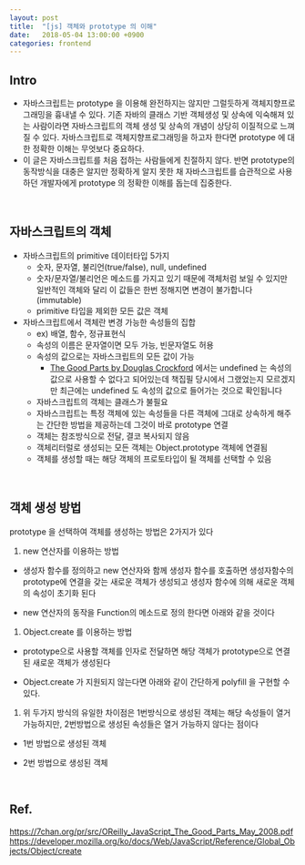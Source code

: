 ```yaml
---
layout: post
title:  "[js] 객체와 prototype 의 이해"
date:   2018-05-04 13:00:00 +0900
categories: frontend
---
```


Intro
---
* 자바스크립트는 prototype 을 이용해 완전하지는 않지만 그럴듯하게 객체지향프로그래밍을 흉내낼 수 있다. 기존 자바의 클래스 기반 객체생성 및 상속에 익숙해져 있는 사람이라면 자바스크립트의 객체 생성 및 상속의 개념이 상당히 이질적으로 느껴질 수 있다. 자바스크립트로 객체지향프로그래밍을 하고자 한다면 prototype 에 대한 정확한 이해는 무엇보다 중요하다.
* 이 글은 자바스크립트를 처음 접하는 사람들에게 친절하지 않다. 반면 prototype의 동작방식을 대충은 알지만 정확하게 알지 못한 채 자바스크립트를 습관적으로 사용하던 개발자에게 prototype 의 정확한 이해를 돕는데 집중한다.

<br/>

자바스크립트의 객체
---
* 자바스크립트의 primitive 데이터타입 5가지
  * 숫자, 문자열, 불리언(true/false), null, undefined
  * 숫자/문자열/불리언은 메소드를 가지고 있기 때문에 객체처럼 보일 수 있지만 일반적인 객체와 달리 이 값들은 한번 정해지면 변경이 불가합니다(immutable)
  * primitive 타입을 제외한 모든 값은 객체
* 자바스크립트에서 객체란 변경 가능한 속성들의 집합
  * ex) 배열, 함수, 정규표현식
  * 속성의 이름은 문자열이면 모두 가능, 빈문자열도 허용
  * 속성의 값으로는 자바스크립트의 모든 값이 가능
    * [The Good Parts
by Douglas Crockford][1] 에서는 undefined 는 속성의 값으로 사용할 수 없다고 되어있는데 책집필 당시에서 그랬었는지 모르겠지만 최근에는 undefined 도 속성의 값으로 들어가는 것으로 확인됩니다
  * 자바스크립트의 객체는 클래스가 불필요
  * 자바스크립트는 특정 객체에 있는 속성들을 다른 객체에 그대로 상속하게 해주는 간단한 방법을 제공하는데 그것이 바로 prototype 연결
  * 객체는 참조방식으로 전달, 결코 복사되지 않음
  * 객체리터럴로 생성되는 모든 객체는 Object.prototype 객체에 연결됨
  * 객체를 생성할 때는 해당 객체의 프로토타입이 될 객체를 선택할 수 있음


<br>
 
객체 생성 방법 
---
prototype 을 선택하여 객체를 생성하는 방법은 2가지가 있다
1. new 연산자를 이용하는 방법
  * 생성자 함수를 정의하고 new 연산자와 함께 생성자 함수를 호출하면 생성자함수의 prototype에 연결을 갖는 새로운 객체가 생성되고 생성자 함수에 의해 새로운 객체의 속성이 초기화 된다
  <script src="https://gist.github.com/min9nim/7a384c89b085ac41ab72f53e0b5c19fb.js"></script>
  * new 연산자의 동작을 Function의 메소드로 정의 한다면 아래와 같을 것이다
  <script src="https://gist.github.com/min9nim/72fd726a2ff9f6b8d61ad8c534a4a756.js"></script>


1. Object.create 를 이용하는 방법
  * prototype으로 사용할 객체를 인자로 전달하면 해당 객체가 prototype으로 연결된 새로운 객체가 생성된다
  <script src="https://gist.github.com/min9nim/5cf5cd11463c79bc3de2f9039c8b2e76.js"></script>
  * Object.create 가 지원되지 않는다면 아래와 같이 간단하게 polyfill 을 구현할 수 있다.
  <script src="https://gist.github.com/min9nim/02f40a241014c6f13e0337cac84cb9f0.js"></script>

1. 위 두가지 방식의 유일한 차이점은 1번방식으로 생성된 객체는 해당 속성들이 열거 가능하지만, 2번방법으로 생성된 속성들은 열거 가능하지 않다는 점이다
  * 1번 방법으로 생성된 객체
  <script src="https://gist.github.com/min9nim/a6ab5bd9563bca5dd35671f64b67a258.js"></script>
  * 2번 방법으로 생성된 객체
  <script src="https://gist.github.com/min9nim/6eb131fd72ec002edfa075e7e2154aea.js"></script>




<br/>


Ref.
---
<https://7chan.org/pr/src/OReilly_JavaScript_The_Good_Parts_May_2008.pdf>
<https://developer.mozilla.org/ko/docs/Web/JavaScript/Reference/Global_Objects/Object/create>



[1]: https://7chan.org/pr/src/OReilly_JavaScript_The_Good_Parts_May_2008.pdf

